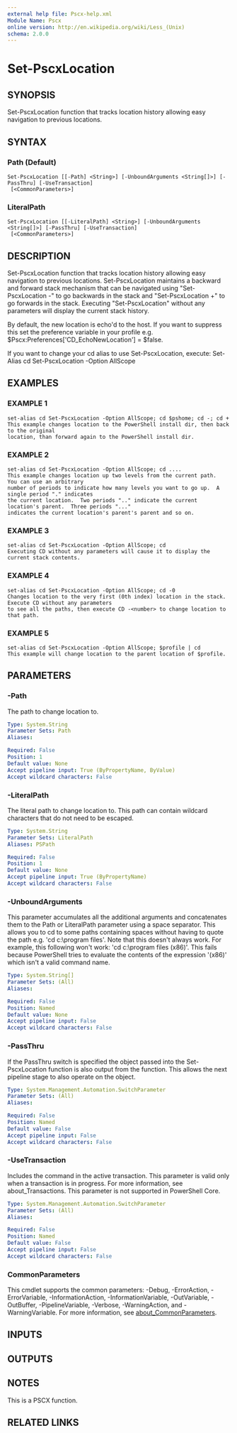 ```yaml
---
external help file: Pscx-help.xml
Module Name: Pscx
online version: http://en.wikipedia.org/wiki/Less_(Unix)
schema: 2.0.0
---
```


# Set-PscxLocation

## SYNOPSIS
Set-PscxLocation function that tracks location history allowing easy navigation to previous locations.

## SYNTAX

### Path (Default)
```
Set-PscxLocation [[-Path] <String>] [-UnboundArguments <String[]>] [-PassThru] [-UseTransaction]
 [<CommonParameters>]
```

### LiteralPath
```
Set-PscxLocation [[-LiteralPath] <String>] [-UnboundArguments <String[]>] [-PassThru] [-UseTransaction]
 [<CommonParameters>]
```

## DESCRIPTION
Set-PscxLocation function that tracks location history allowing easy navigation to previous locations.
Set-PscxLocation maintains a backward and forward stack mechanism that can be navigated using "Set-PscxLocation -"
to go backwards in the stack and "Set-PscxLocation +" to go forwards in the stack. 
Executing "Set-PscxLocation"
without any parameters will display the current stack history. 

By default, the new location is echo'd to the host. 
If you want to suppress this set the preference 
variable in your profile e.g.
$Pscx:Preferences\['CD_EchoNewLocation'\] = $false. 

If you want to change your cd alias to use Set-PscxLocation, execute:
Set-Alias cd Set-PscxLocation -Option AllScope

## EXAMPLES

### EXAMPLE 1
```
set-alias cd Set-PscxLocation -Option AllScope; cd $pshome; cd -; cd +
This example changes location to the PowerShell install dir, then back to the original
location, than forward again to the PowerShell install dir.
```

### EXAMPLE 2
```
set-alias cd Set-PscxLocation -Option AllScope; cd ....
This example changes location up two levels from the current path.  You can use an arbitrary
number of periods to indicate how many levels you want to go up.  A single period "." indicates
the current location.  Two periods ".." indicate the current location's parent.  Three periods "..."
indicates the current location's parent's parent and so on.
```

### EXAMPLE 3
```
set-alias cd Set-PscxLocation -Option AllScope; cd
Executing CD without any parameters will cause it to display the current stack contents.
```

### EXAMPLE 4
```
set-alias cd Set-PscxLocation -Option AllScope; cd -0
Changes location to the very first (0th index) location in the stack. Execute CD without any parameters
to see all the paths, then execute CD -<number> to change location to that path.
```

### EXAMPLE 5
```
set-alias cd Set-PscxLocation -Option AllScope; $profile | cd
This example will change location to the parent location of $profile.
```

## PARAMETERS

### -Path
The path to change location to.

```yaml
Type: System.String
Parameter Sets: Path
Aliases:

Required: False
Position: 1
Default value: None
Accept pipeline input: True (ByPropertyName, ByValue)
Accept wildcard characters: False
```

### -LiteralPath
The literal path to change location to. 
This path can contain wildcard characters that
do not need to be escaped.

```yaml
Type: System.String
Parameter Sets: LiteralPath
Aliases: PSPath

Required: False
Position: 1
Default value: None
Accept pipeline input: True (ByPropertyName)
Accept wildcard characters: False
```

### -UnboundArguments
This parameter accumulates all the additional arguments and concatenates them to the Path
or LiteralPath parameter using a space separator. 
This allows you to cd to some paths containing
spaces without having to quote the path e.g.
'cd c:\program files'. 
Note that this doesn't always
work. 
For example, this following won't work: 'cd c:\program files (x86)'. 
This fails because
PowerShell tries to evaluate the contents of the expression '(x86)' which isn't a valid command name.

```yaml
Type: System.String[]
Parameter Sets: (All)
Aliases:

Required: False
Position: Named
Default value: None
Accept pipeline input: False
Accept wildcard characters: False
```

### -PassThru
If the PassThru switch is specified the object passed into the Set-PscxLocation function is also output
from the function. 
This allows the next pipeline stage to also operate on the object.

```yaml
Type: System.Management.Automation.SwitchParameter
Parameter Sets: (All)
Aliases:

Required: False
Position: Named
Default value: False
Accept pipeline input: False
Accept wildcard characters: False
```

### -UseTransaction
Includes the command in the active transaction.
This parameter is valid only when a transaction
is in progress.
For more information, see about_Transactions. 
This parameter is not supported
in PowerShell Core.

```yaml
Type: System.Management.Automation.SwitchParameter
Parameter Sets: (All)
Aliases:

Required: False
Position: Named
Default value: False
Accept pipeline input: False
Accept wildcard characters: False
```

### CommonParameters
This cmdlet supports the common parameters: -Debug, -ErrorAction, -ErrorVariable, -InformationAction, -InformationVariable, -OutVariable, -OutBuffer, -PipelineVariable, -Verbose, -WarningAction, and -WarningVariable. For more information, see [about_CommonParameters](http://go.microsoft.com/fwlink/?LinkID=113216).

## INPUTS

## OUTPUTS

## NOTES
This is a PSCX function.

## RELATED LINKS
